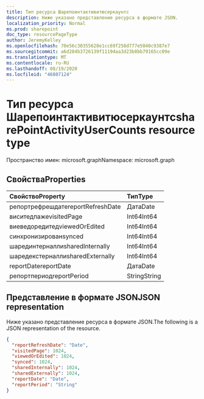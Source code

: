 ```yaml
---
title: Тип ресурса Шарепоинтактивитюсеркаунтс
description: Ниже указано представление ресурса в формате JSON.
localization_priority: Normal
ms.prod: sharepoint
doc_type: resourcePageType
author: JeremyKelley
ms.openlocfilehash: 70e56c30355620e1cc69f258d777e5040c9387e7
ms.sourcegitcommit: a6d284b3726139f11194aa3d23b8bb79165cc09e
ms.translationtype: MT
ms.contentlocale: ru-RU
ms.lasthandoff: 08/19/2020
ms.locfileid: "46807124"
---
```

# <a name="sharepointactivityusercounts-resource-type"></a><span data-ttu-id="e5c90-103">Тип ресурса Шарепоинтактивитюсеркаунтс</span><span class="sxs-lookup"><span data-stu-id="e5c90-103">sharePointActivityUserCounts resource type</span></span>

<span data-ttu-id="e5c90-104">Пространство имен: microsoft.graph</span><span class="sxs-lookup"><span data-stu-id="e5c90-104">Namespace: microsoft.graph</span></span>

## <a name="properties"></a><span data-ttu-id="e5c90-105">Свойства</span><span class="sxs-lookup"><span data-stu-id="e5c90-105">Properties</span></span>

| <span data-ttu-id="e5c90-106">Свойство</span><span class="sxs-lookup"><span data-stu-id="e5c90-106">Property</span></span>          | <span data-ttu-id="e5c90-107">Тип</span><span class="sxs-lookup"><span data-stu-id="e5c90-107">Type</span></span>   |
| :---------------- | :----- |
| <span data-ttu-id="e5c90-108">репортрефрешдате</span><span class="sxs-lookup"><span data-stu-id="e5c90-108">reportRefreshDate</span></span> | <span data-ttu-id="e5c90-109">Дата</span><span class="sxs-lookup"><span data-stu-id="e5c90-109">Date</span></span>   |
| <span data-ttu-id="e5c90-110">виситедпаже</span><span class="sxs-lookup"><span data-stu-id="e5c90-110">visitedPage</span></span>       | <span data-ttu-id="e5c90-111">Int64</span><span class="sxs-lookup"><span data-stu-id="e5c90-111">Int64</span></span>  |
| <span data-ttu-id="e5c90-112">виеведоредитед</span><span class="sxs-lookup"><span data-stu-id="e5c90-112">viewedOrEdited</span></span>    | <span data-ttu-id="e5c90-113">Int64</span><span class="sxs-lookup"><span data-stu-id="e5c90-113">Int64</span></span>  |
| <span data-ttu-id="e5c90-114">синхронизирован</span><span class="sxs-lookup"><span data-stu-id="e5c90-114">synced</span></span>            | <span data-ttu-id="e5c90-115">Int64</span><span class="sxs-lookup"><span data-stu-id="e5c90-115">Int64</span></span>  |
| <span data-ttu-id="e5c90-116">шарединтерналли</span><span class="sxs-lookup"><span data-stu-id="e5c90-116">sharedInternally</span></span>  | <span data-ttu-id="e5c90-117">Int64</span><span class="sxs-lookup"><span data-stu-id="e5c90-117">Int64</span></span>  |
| <span data-ttu-id="e5c90-118">шаредекстерналли</span><span class="sxs-lookup"><span data-stu-id="e5c90-118">sharedExternally</span></span>  | <span data-ttu-id="e5c90-119">Int64</span><span class="sxs-lookup"><span data-stu-id="e5c90-119">Int64</span></span>  |
| <span data-ttu-id="e5c90-120">reportDate</span><span class="sxs-lookup"><span data-stu-id="e5c90-120">reportDate</span></span>        | <span data-ttu-id="e5c90-121">Дата</span><span class="sxs-lookup"><span data-stu-id="e5c90-121">Date</span></span>   |
| <span data-ttu-id="e5c90-122">репортпериод</span><span class="sxs-lookup"><span data-stu-id="e5c90-122">reportPeriod</span></span>      | <span data-ttu-id="e5c90-123">String</span><span class="sxs-lookup"><span data-stu-id="e5c90-123">String</span></span> |

## <a name="json-representation"></a><span data-ttu-id="e5c90-124">Представление в формате JSON</span><span class="sxs-lookup"><span data-stu-id="e5c90-124">JSON representation</span></span>

<span data-ttu-id="e5c90-125">Ниже указано представление ресурса в формате JSON.</span><span class="sxs-lookup"><span data-stu-id="e5c90-125">The following is a JSON representation of the resource.</span></span>

<!-- {
  "blockType": "resource",
  "@odata.type": "microsoft.graph.sharePointActivityUserCounts"
} -->

```json
{
  "reportRefreshDate": "Date",
  "visitedPage": 1024,
  "viewedOrEdited": 1024,
  "synced": 1024,
  "sharedInternally": 1024,
  "sharedExternally": 1024,
  "reportDate": "Date",
  "reportPeriod": "String"
}
```
